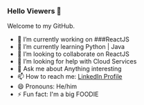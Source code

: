 ### Hello Viewers 👋

Welcome to my GitHub.

- 🔭 I’m currently working on ###ReactJS
- 🌱 I’m currently learning Python | Java
- 👯 I’m looking to collaborate on ReactJS
- 🤔 I’m looking for help with Cloud Services
- 💬 Ask me about Anything interesting
- 📫 How to reach me: [LinkedIn Profile](https://www.linkedin.com/in/shenalwgoonewardena)
- 😄 Pronouns: He/him
- ⚡ Fun fact: I'm a big FOODIE
